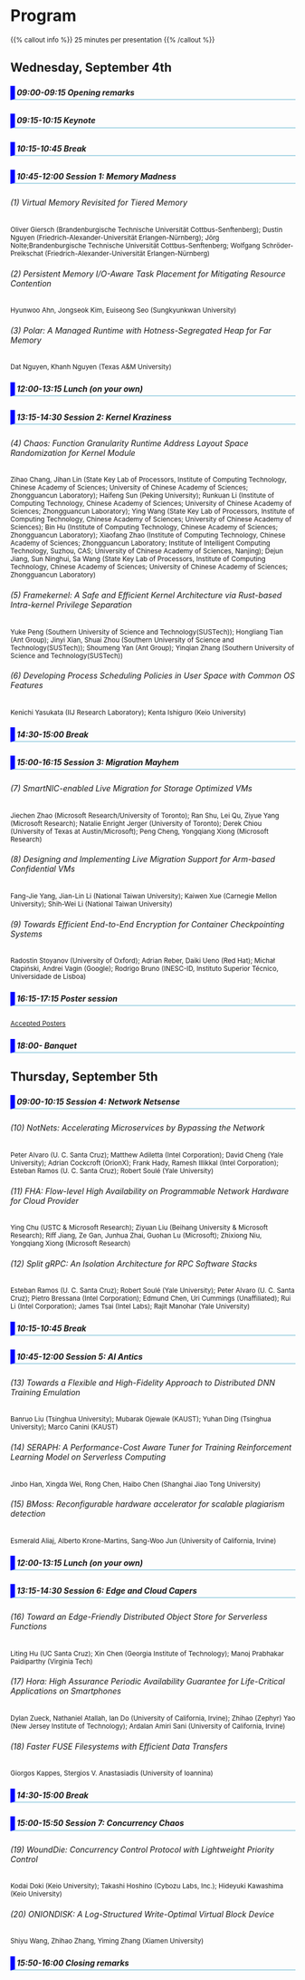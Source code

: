 ---
---
# Program

<style>
div.program h5 {
    border-bottom: solid 2px lightblue;
    border-left: solid 8px blue;
    padding: 0.2rem;
    margin-bottom: 1.5rem;
}
div.program p {
    font-size: smaller;
}
</style>
<div class="program">

{{% callout info %}}
25 minutes per presentation
{{% /callout %}}

## Wednesday, September 4th

##### 09:00-09:15 Opening remarks

##### 09:15-10:15 Keynote

##### 10:15-10:45 Break

##### 10:45-12:00 Session 1: Memory Madness

###### (1) Virtual Memory Revisited for Tiered Memory
<p>Oliver Giersch (Brandenburgische Technische Universität Cottbus-Senftenberg); Dustin Nguyen (Friedrich-Alexander-Universität Erlangen-Nürnberg); Jörg Nolte;Brandenburgische Technische Universität Cottbus-Senftenberg; Wolfgang Schröder-Preikschat (Friedrich-Alexander-Universität Erlangen-Nürnberg)</p>

###### (2) Persistent Memory I/O-Aware Task Placement for Mitigating Resource Contention
<p>Hyunwoo Ahn, Jongseok Kim, Euiseong Seo (Sungkyunkwan University)</p>

###### (3) Polar: A Managed Runtime with Hotness-Segregated Heap for Far Memory
<p>Dat Nguyen, Khanh Nguyen (Texas A&M University)</p>

##### 12:00-13:15 Lunch (on your own)

##### 13:15-14:30 Session 2: Kernel Kraziness

###### (4) Chaos: Function Granularity Runtime Address Layout Space Randomization for Kernel Module
<p>Zihao Chang, Jihan Lin (State Key Lab of Processors, Institute of Computing Technology, Chinese Academy of Sciences; University of Chinese Academy of Sciences; Zhongguancun Laboratory); Haifeng Sun (Peking University); Runkuan Li (Institute of Computing Technology, Chinese Academy of Sciences; University of Chinese Academy of Sciences; Zhongguancun Laboratory); Ying Wang (State Key Lab of Processors, Institute of Computing Technology, Chinese Academy of Sciences; University of Chinese Academy of Sciences); Bin Hu (Institute of Computing Technology, Chinese Academy of Sciences; Zhongguancun Laboratory); Xiaofang Zhao (Institute of Computing Technology, Chinese Academy of Sciences; Zhongguancun Laboratory; Institute of Intelligent Computing Technology, Suzhou, CAS; University of Chinese Academy of Sciences, Nanjing); Dejun Jiang, Sun Ninghui, Sa Wang (State Key Lab of Processors, Institute of Computing Technology, Chinese Academy of Sciences; University of Chinese Academy of Sciences; Zhongguancun Laboratory)</p>

###### (5) Framekernel: A Safe and Efficient Kernel Architecture via Rust-based Intra-kernel Privilege Separation
<p>Yuke Peng (Southern University of Science and Technology(SUSTech)); Hongliang Tian (Ant Group); Jinyi Xian, Shuai Zhou (Southern University of Science and Technology(SUSTech)); Shoumeng Yan (Ant Group); Yinqian Zhang (Southern University of Science and Technology(SUSTech))</p>

###### (6) Developing Process Scheduling Policies in User Space with Common OS Features
<p>Kenichi Yasukata (IIJ Research Laboratory); Kenta Ishiguro (Keio University)</p>

##### 14:30-15:00 Break

##### 15:00-16:15 Session 3: Migration Mayhem

###### (7) SmartNIC-enabled Live Migration for Storage Optimized VMs
<p>Jiechen Zhao (Microsoft Research/University of Toronto); Ran Shu, Lei Qu, Ziyue Yang (Microsoft Research); Natalie Enright Jerger (University of Toronto); Derek Chiou (University of Texas at Austin/Microsoft); Peng Cheng, Yongqiang Xiong (Microsoft Research)</p>

###### (8) Designing and Implementing Live Migration Support for Arm-based Confidential VMs
<p>Fang-Jie Yang, Jian-Lin Li (National Taiwan University); Kaiwen Xue (Carnegie Mellon University); Shih-Wei Li (National Taiwan University)</p>

###### (9) Towards Efficient End-to-End Encryption for Container Checkpointing Systems
<p>Radostin Stoyanov (University of Oxford); Adrian Reber, Daiki Ueno (Red Hat); Michał Cłapiński, Andrei Vagin (Google); Rodrigo Bruno (INESC-ID, Instituto Superior Técnico, Universidade de Lisboa)</p>

##### 16:15-17:15 Poster session

[Accepted Posters](/posters/)

##### 18:00- Banquet

## Thursday, September 5th

##### 09:00-10:15 Session 4: Network Netsense

###### (10) NotNets: Accelerating Microservices by Bypassing the Network
<p>Peter Alvaro (U. C. Santa Cruz); Matthew Adiletta (Intel Corporation); David Cheng (Yale University); Adrian Cockcroft (OrionX); Frank Hady, Ramesh Illikkal (Intel Corporation); Esteban Ramos (U. C. Santa Cruz); Robert Soulé (Yale University)</p>

###### (11) FHA: Flow-level High Availability on Programmable Network Hardware for Cloud Provider
<p>Ying Chu (USTC & Microsoft Research); Ziyuan Liu (Beihang University & Microsoft Research); Riff Jiang, Ze Gan, Junhua Zhai, Guohan Lu (Microsoft); Zhixiong Niu, Yongqiang Xiong (Microsoft Research)</p>

###### (12) Split gRPC: An Isolation Architecture for RPC Software Stacks
<p>Esteban Ramos (U. C. Santa Cruz); Robert Soulé (Yale University); Peter Alvaro (U. C. Santa Cruz); Pietro Bressana (Intel Corporation); Edmund Chen, Uri Cummings (Unaffiliated); Rui Li (Intel Corporation); James Tsai (Intel Labs); Rajit Manohar (Yale University)</p>

##### 10:15-10:45 Break

##### 10:45-12:00 Session 5: AI Antics

###### (13) Towards a Flexible and High-Fidelity Approach to Distributed DNN Training Emulation
<p>Banruo Liu (Tsinghua University); Mubarak Ojewale (KAUST); Yuhan Ding (Tsinghua University); Marco Canini (KAUST)</p>

###### (14) SERAPH: A Performance-Cost Aware Tuner for Training Reinforcement Learning Model on Serverless Computing
<p>Jinbo Han, Xingda Wei, Rong Chen, Haibo Chen (Shanghai Jiao Tong University)</p>

###### (15) BMoss: Reconfigurable hardware accelerator for scalable plagiarism detection
<p>Esmerald Aliaj, Alberto Krone-Martins, Sang-Woo Jun (University of California, Irvine)</p>

##### 12:00-13:15 Lunch (on your own)

##### 13:15-14:30 Session 6: Edge and Cloud Capers

###### (16) Toward an Edge-Friendly Distributed Object Store for Serverless Functions
<p>Liting Hu (UC Santa Cruz); Xin Chen (Georgia Institute of Technology); Manoj Prabhakar Paidiparthy (Virginia Tech)</p>

###### (17) Hora: High Assurance Periodic Availability Guarantee for Life-Critical Applications on Smartphones
<p>Dylan Zueck, Nathaniel Atallah, Ian Do (University of California, Irvine); Zhihao (Zephyr) Yao (New Jersey Institute of Technology); Ardalan Amiri Sani (University of California, Irvine)</p>

###### (18) Faster FUSE Filesystems with Efficient Data Transfers
<p>Giorgos Kappes, Stergios V. Anastasiadis (University of Ioannina)</p>

##### 14:30-15:00 Break

##### 15:00-15:50 Session 7: Concurrency Chaos

###### (19) WoundDie: Concurrency Control Protocol with Lightweight Priority Control
<p>Kodai Doki (Keio University); Takashi Hoshino (Cybozu Labs, Inc.); Hideyuki Kawashima (Keio University)</p>

###### (20) ONIONDISK: A Log-Structured Write-Optimal Virtual Block Device
<p>Shiyu Wang, Zhihao Zhang, Yiming Zhang (Xiamen University)</p>

##### 15:50-16:00 Closing remarks

</div>
